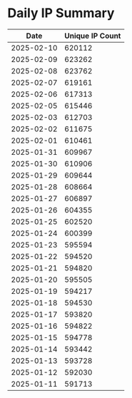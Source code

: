 # Daily IP Summary
| Date | Unique IP Count |
|----|----|
| 2025-02-10 | 620112 |
| 2025-02-09 | 623262 |
| 2025-02-08 | 623762 |
| 2025-02-07 | 619161 |
| 2025-02-06 | 617313 |
| 2025-02-05 | 615446 |
| 2025-02-03 | 612703 |
| 2025-02-02 | 611675 |
| 2025-02-01 | 610461 |
| 2025-01-31 | 609967 |
| 2025-01-30 | 610906 |
| 2025-01-29 | 609644 |
| 2025-01-28 | 608664 |
| 2025-01-27 | 606897 |
| 2025-01-26 | 604355 |
| 2025-01-25 | 602520 |
| 2025-01-24 | 600399 |
| 2025-01-23 | 595594 |
| 2025-01-22 | 594520 |
| 2025-01-21 | 594820 |
| 2025-01-20 | 595505 |
| 2025-01-19 | 594217 |
| 2025-01-18 | 594530 |
| 2025-01-17 | 593820 |
| 2025-01-16 | 594822 |
| 2025-01-15 | 594778 |
| 2025-01-14 | 593442 |
| 2025-01-13 | 593728 |
| 2025-01-12 | 592030 |
| 2025-01-11 | 591713 |